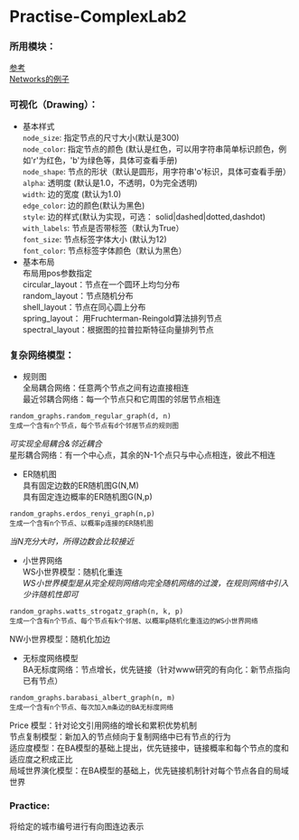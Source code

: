 # Practise-ComplexLab2
### 所用模块：   
[参考](http://blog.sciencenet.cn/blog-404069-337689.html)  
[Networks的例子](http://networkx.github.io/documentation/latest/examples/index.html)  

### 可视化（Drawing）：   
* 基本样式  
`node_size`:  指定节点的尺寸大小(默认是300)  
`node_color`:  指定节点的颜色 (默认是红色，可以用字符串简单标识颜色，例如'r'为红色，'b'为绿色等，具体可查看手册)  
`node_shape`:  节点的形状（默认是圆形，用字符串'o'标识，具体可查看手册）  
`alpha`: 透明度 (默认是1.0，不透明，0为完全透明)   
`width`: 边的宽度 (默认为1.0)  
`edge_color`: 边的颜色(默认为黑色)  
`style`: 边的样式(默认为实现，可选： solid|dashed|dotted,dashdot)  
`with_labels`: 节点是否带标签（默认为True）  
`font_size`: 节点标签字体大小 (默认为12)  
`font_color`: 节点标签字体颜色（默认为黑色）  
* 基本布局  
布局用pos参数指定  
circular_layout：节点在一个圆环上均匀分布  
random_layout：节点随机分布  
shell_layout：节点在同心圆上分布   
spring_layout： 用Fruchterman-Reingold算法排列节点   
spectral_layout：根据图的拉普拉斯特征向量排列节点   

### 复杂网络模型：  
* 规则图  
全局耦合网络：任意两个节点之间有边直接相连  
最近邻耦合网络：每一个节点只和它周围的邻居节点相连  
```
random_graphs.random_regular_graph(d, n)   
生成一个含有n个节点，每个节点有d个邻居节点的规则图  
```  
*可实现全局耦合&邻近耦合*  
星形耦合网络：有一个中心点，其余的N-1个点只与中心点相连，彼此不相连   
* ER随机图  
具有固定边数的ER随机图G(N,M)  
具有固定连边概率的ER随机图G(N,p)  
```
random_graphs.erdos_renyi_graph(n,p)  
生成一个含有n个节点、以概率p连接的ER随机图  
```  
*当N充分大时，所得边数会比较接近*  
* 小世界网络  
WS小世界模型：随机化重连  
*WS小世界模型是从完全规则网络向完全随机网络的过渡，在规则网络中引入少许随机性即可*  
```
random_graphs.watts_strogatz_graph(n, k, p)  
生成一个含有n个节点、每个节点有k个邻居、以概率p随机化重连边的WS小世界网络  
```  
NW小世界模型：随机化加边  
* 无标度网络模型   
BA无标度网络：节点增长，优先链接（针对www研究的有向化：新节点指向已有节点）  
```
random_graphs.barabasi_albert_graph(n, m)  
生成一个含有n个节点、每次加入m条边的BA无标度网络  
```  
Price 模型：针对论文引用网络的增长和累积优势机制  
节点复制模型：新加入的节点倾向于复制网络中已有节点的行为  
适应度模型：在BA模型的基础上提出，优先链接中，链接概率和每个节点的度和适应度之积成正比  
局域世界演化模型：在BA模型的基础上，优先链接机制针对每个节点各自的局域世界  

### Practice:  
将给定的城市编号进行有向图连边表示
